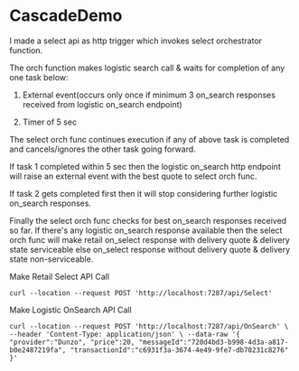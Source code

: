 # CascadeDemo

I made a select api as http trigger which invokes select orchestrator function.

The orch function makes logistic search call & waits for completion of any one task below:

1. External event(occurs only once if minimum 3 on_search responses received from  logistic on_search endpoint)

2. Timer of 5 sec

The select orch func continues execution if any of above task is completed and cancels/ignores the other task going forward.

If task 1 completed within 5 sec then the logistic on_search http endpoint will raise an external event with the best quote to select orch func.

If task 2 gets completed first then it will stop considering further logistic on_search responses.

Finally the select orch func checks for best on_search responses received so far. If there's any logistic on_search response available then the select orch func will make retail on_select response with delivery quote & delivery state serviceable else on_select response without delivery quote & delivery state non-serviceable.


Make Retail Select API Call

`curl --location --request POST 'http://localhost:7287/api/Select'`


Make Logistic OnSearch API Call

`curl --location --request POST 'http://localhost:7287/api/OnSearch' \
--header 'Content-Type: application/json' \
--data-raw '{
    "provider":"Dunzo",
    "price":20,
    "messageId":"720d4bd3-b998-4d3a-a817-b0e2487219fa",
    "transactionId":"c6931f3a-3674-4e49-9fe7-db70231c8276"
}'`
